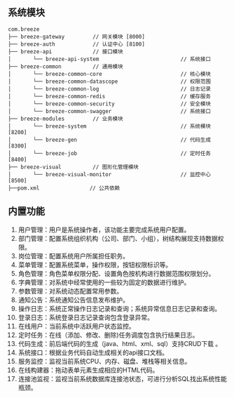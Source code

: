 ## 系统模块

~~~
com.breeze     
├── breeze-gateway         // 网关模块 [8000]
├── breeze-auth            // 认证中心 [8100]
├── breeze-api             // 接口模块
│       └── breeze-api-system                          // 系统接口
├── breeze-common          // 通用模块
│       └── breeze-common-core                         // 核心模块
│       └── breeze-common-datascope                    // 权限范围
│       └── breeze-common-log                          // 日志记录
│       └── breeze-common-redis                        // 缓存服务
│       └── breeze-common-security                     // 安全模块
│       └── breeze-common-swagger                      // 系统接口
├── breeze-modules         // 业务模块
│       └── breeze-system                              // 系统模块 [8200]
│       └── breeze-gen                                 // 代码生成 [8300]
│       └── breeze-job                                 // 定时任务 [8400]
├── breeze-visual          // 图形化管理模块
│       └── breeze-visual-monitor                      // 监控中心 [8500]
├──pom.xml                // 公共依赖
~~~

## 内置功能

1.  用户管理：用户是系统操作者，该功能主要完成系统用户配置。
2.  部门管理：配置系统组织机构（公司、部门、小组），树结构展现支持数据权限。
3.  岗位管理：配置系统用户所属担任职务。
4.  菜单管理：配置系统菜单，操作权限，按钮权限标识等。
5.  角色管理：角色菜单权限分配、设置角色按机构进行数据范围权限划分。
6.  字典管理：对系统中经常使用的一些较为固定的数据进行维护。
7.  参数管理：对系统动态配置常用参数。
8.  通知公告：系统通知公告信息发布维护。
9.  操作日志：系统正常操作日志记录和查询；系统异常信息日志记录和查询。
10. 登录日志：系统登录日志记录查询包含登录异常。
11. 在线用户：当前系统中活跃用户状态监控。
12. 定时任务：在线（添加、修改、删除)任务调度包含执行结果日志。
13. 代码生成：前后端代码的生成（java、html、xml、sql）支持CRUD下载 。
14. 系统接口：根据业务代码自动生成相关的api接口文档。
15. 服务监控：监视当前系统CPU、内存、磁盘、堆栈等相关信息。
16. 在线构建器：拖动表单元素生成相应的HTML代码。
17. 连接池监视：监视当前系统数据库连接池状态，可进行分析SQL找出系统性能瓶颈。

